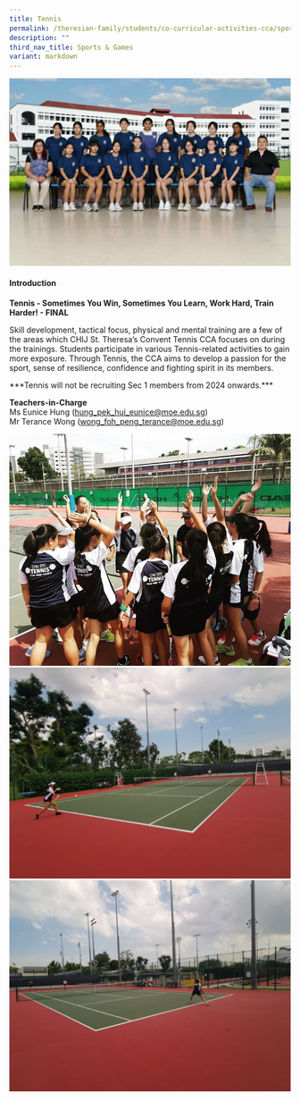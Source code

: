 ```yaml
---
title: Tennis
permalink: /theresian-family/students/co-curricular-activities-cca/sports-n-games/tennis/
description: ""
third_nav_title: Sports & Games
variant: markdown
---
```

![](/images/2025%20CCA%20Photos/Tennis_Formal.jpg)
<h4><strong>Introduction</strong></h4>
<p><strong>Tennis - Sometimes You Win, Sometimes You Learn, Work Hard, Train Harder! - FINAL</strong></p>
<p>Skill development, tactical focus, physical and mental training are a few of the areas which CHIJ St. Theresa’s Convent Tennis CCA focuses on during the trainings. Students participate in various Tennis-related activities to gain more exposure. Through Tennis, the CCA aims to develop a passion for the sport, sense of resilience, confidence and fighting spirit in its members.</p>
***Tennis will not be recruiting Sec 1 members from 2024 onwards.***
<p><strong>Teachers-in-Charge</strong><br>Ms Eunice Hung (<a href="mailto:hung_pek_hui_eunice@moe.edu.sg">hung_pek_hui_eunice@moe.edu.sg</a>)<br>Mr Terance Wong (<a href="mailto:wong_foh_peng_terance@moe.edu.sg">wong_foh_peng_terance@moe.edu.sg</a>)</p>

<img src="/images/ten2.jpg"><br>
<img src="/images/ten3.jpeg"><br>
<img src="/images/ten4.jpeg">